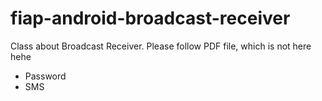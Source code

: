 # fiap-android-broadcast-receiver

Class about Broadcast Receiver. Please follow PDF file, which is not here hehe

- Password
- SMS